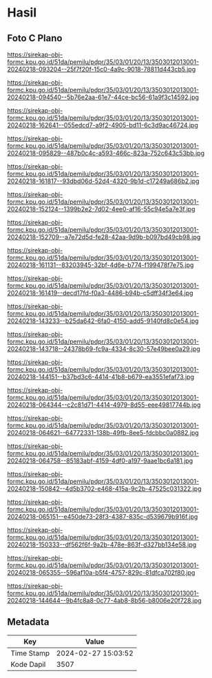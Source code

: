 # Hasil

## Foto C Plano

https://sirekap-obj-formc.kpu.go.id/51da/pemilu/pdpr/35/03/01/20/13/3503012013001-20240218-093204--25f7f20f-15c0-4a9c-9018-78811d443cb5.jpg

https://sirekap-obj-formc.kpu.go.id/51da/pemilu/pdpr/35/03/01/20/13/3503012013001-20240218-094540--5b76e2aa-61e7-44ce-bc56-61a9f3c14592.jpg

https://sirekap-obj-formc.kpu.go.id/51da/pemilu/pdpr/35/03/01/20/13/3503012013001-20240218-162641--055edcd7-a9f2-4905-bd11-6c3d9ac46724.jpg

https://sirekap-obj-formc.kpu.go.id/51da/pemilu/pdpr/35/03/01/20/13/3503012013001-20240218-095829--487b0c4c-a593-466c-823a-752c643c53bb.jpg

https://sirekap-obj-formc.kpu.go.id/51da/pemilu/pdpr/35/03/01/20/13/3503012013001-20240218-161817--93dbd06d-52d4-4320-9b1d-c17249a686b2.jpg

https://sirekap-obj-formc.kpu.go.id/51da/pemilu/pdpr/35/03/01/20/13/3503012013001-20240218-152124--1399b2e2-7d02-4ee0-af16-55c94e5a7e3f.jpg

https://sirekap-obj-formc.kpu.go.id/51da/pemilu/pdpr/35/03/01/20/13/3503012013001-20240218-152709--a7e72d5d-fe28-42aa-9d9b-b097bd49cb98.jpg

https://sirekap-obj-formc.kpu.go.id/51da/pemilu/pdpr/35/03/01/20/13/3503012013001-20240218-161131--83203945-32bf-4d6e-b774-f199478f7e75.jpg

https://sirekap-obj-formc.kpu.go.id/51da/pemilu/pdpr/35/03/01/20/13/3503012013001-20240218-161419--decd17fd-f0a3-4486-b94b-c5dff34f3e64.jpg

https://sirekap-obj-formc.kpu.go.id/51da/pemilu/pdpr/35/03/01/20/13/3503012013001-20240218-143233--b25da642-6fa0-4150-add5-9140fd8c0e54.jpg

https://sirekap-obj-formc.kpu.go.id/51da/pemilu/pdpr/35/03/01/20/13/3503012013001-20240218-143718--24378b69-fc9a-4334-8c30-57e49bee0a29.jpg

https://sirekap-obj-formc.kpu.go.id/51da/pemilu/pdpr/35/03/01/20/13/3503012013001-20240218-144151--b37bd3c6-4414-41b8-b679-ea3551efaf73.jpg

https://sirekap-obj-formc.kpu.go.id/51da/pemilu/pdpr/35/03/01/20/13/3503012013001-20240218-064344--c2c81d71-4414-4979-8d55-eee49817744b.jpg

https://sirekap-obj-formc.kpu.go.id/51da/pemilu/pdpr/35/03/01/20/13/3503012013001-20240218-064621--64772331-138b-49fb-8ee5-fdcbbc0a0882.jpg

https://sirekap-obj-formc.kpu.go.id/51da/pemilu/pdpr/35/03/01/20/13/3503012013001-20240218-064758--85183abf-4159-4df0-a197-9aae1bc6a181.jpg

https://sirekap-obj-formc.kpu.go.id/51da/pemilu/pdpr/35/03/01/20/13/3503012013001-20240218-150842--4d5b3702-e468-415a-9c2b-47525c031322.jpg

https://sirekap-obj-formc.kpu.go.id/51da/pemilu/pdpr/35/03/01/20/13/3503012013001-20240218-065151--e450de73-28f3-4387-835c-d539679b916f.jpg

https://sirekap-obj-formc.kpu.go.id/51da/pemilu/pdpr/35/03/01/20/13/3503012013001-20240218-150333--df562f6f-9a2b-478e-863f-d327bb134e58.jpg

https://sirekap-obj-formc.kpu.go.id/51da/pemilu/pdpr/35/03/01/20/13/3503012013001-20240218-065355--596af10a-b5f4-4757-829c-81dfca702f80.jpg

https://sirekap-obj-formc.kpu.go.id/51da/pemilu/pdpr/35/03/01/20/13/3503012013001-20240218-144644--9b4fc8a8-0c77-4ab8-8b56-b8006e20f728.jpg


## Metadata

| Key        | Value               |
| ---------- | ------------------- |
| Time Stamp | 2024-02-27 15:03:52 |
| Kode Dapil | 3507                |



